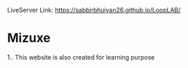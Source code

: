 LiveServer Link: https://sabbirbhuiyan26.github.io/LoopLAB/


# Mizuxe

1.. This website is also created for learning purpose
